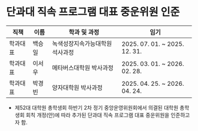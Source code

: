 단과대 직속 프로그램 대표 중운위원 인준
===

| 직책 | 이름 | 학과 및 과정 | 임기 |
|----|----|----|----|
| 학과대표 | 백승일 | 녹색성장지속가능대학원 석사과정 | 2025. 07. 01. ~ 2025. 12. 31. |
| 학과대표 | 이서우 | 메타버스대학원 박사과정 | 2025. 03. 01. ~ 2026. 02. 28. |
| 학과대표 | 박경빈 | 양자대학원 박사과정 | 2025. 04. 25. ~ 2026. 04. 24. |

* 제52대 대학원 총학생회 하반기 2차 정기 중앙운영위원회에서 의결된 대학원 총학생회 회칙 개정(안)에 따라 추가된 단과대 직속 프로그램 대표 중운위원을 인준하고자 함.
